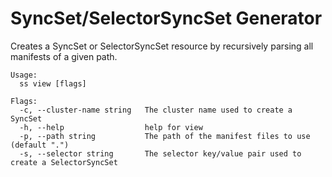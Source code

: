 # SyncSet/SelectorSyncSet Generator

Creates a SyncSet or SelectorSyncSet resource by recursively parsing all manifests of a given path.

```
Usage:
  ss view [flags]

Flags:
  -c, --cluster-name string   The cluster name used to create a SyncSet
  -h, --help                  help for view
  -p, --path string           The path of the manifest files to use (default ".")
  -s, --selector string       The selector key/value pair used to create a SelectorSyncSet
```
